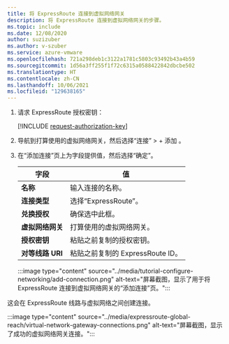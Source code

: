 ```yaml
---
title: 将 ExpressRoute 连接到虚拟网络网关
description: 将 ExpressRoute 连接到虚拟网络网关的步骤。
ms.topic: include
ms.date: 12/08/2020
author: suzizuber
ms.author: v-szuber
ms.service: azure-vmware
ms.openlocfilehash: 721a298deb1c3122a1781c5803c93492b43a4b59
ms.sourcegitcommit: 1d56a3ff255f1f72c6315a0588422842dbcbe502
ms.translationtype: HT
ms.contentlocale: zh-CN
ms.lasthandoff: 10/06/2021
ms.locfileid: "129638165"
---
```

<!-- Used in deploy-azure-vmware-solution.md and tutorial-configure-networking.md -->


1. 请求 ExpressRoute 授权密钥：

   [!INCLUDE [request-authorization-key](request-authorization-key.md)]

1. 导航到打算使用的虚拟网络网关，然后选择“连接” > + 添加 。

1. 在“添加连接”页上为字段提供值，然后选择“确定”。 

   | 字段 | 值 |
   | --- | --- |
   | **名称**  | 输入连接的名称。  |
   | **连接类型**  | 选择“ExpressRoute”。  |
   | **兑换授权**  | 确保选中此框。  |
   | **虚拟网络网关** | 打算使用的虚拟网络网关。  |
   | **授权密钥**  | 粘贴之前复制的授权密钥。 |
   | **对等线路 URI**  | 粘贴之前复制的 ExpressRoute ID。  |

   :::image type="content" source="../media/tutorial-configure-networking/add-connection.png" alt-text="屏幕截图，显示了用于将 ExpressRoute 连接到虚拟网络网关的“添加连接”页。":::

这会在 ExpressRoute 线路与虚拟网络之间创建连接。

:::image type="content" source="../media/expressroute-global-reach/virtual-network-gateway-connections.png" alt-text="屏幕截图，显示了成功的虚拟网络网关连接。":::
